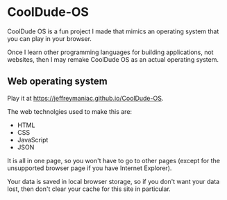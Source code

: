 # CoolDude-OS
CoolDude OS is a fun project I made that mimics an operating system that you can play in your browser. 

Once I learn other programming languages for building applications, not websites, then I may remake CoolDude OS as an actual operating system.

## Web operating system
Play it at https://jeffreymaniac.github.io/CoolDude-OS.

The web technolgies used to make this are:
* HTML
* CSS
* JavaScript
* JSON

It is all in one page, so you won't have to go to other pages (except for the unsupported browser page if you have Internet Explorer).

Your data is saved in local browser storage, so if you don't want your data lost, then don't clear your cache for this site in particular.

